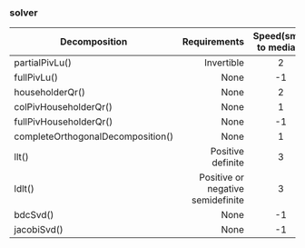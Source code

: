 ### solver

| Decomposition        | Requirements   |  Speed(small to median)  |  Speed(large)  |  Accuracy  |
| --------   | -----:  | :----:  | :----:  | :----:  |
| partialPivLu()     | Invertible |   2     |   2     |   1     |
| fullPivLu()        |   None   |   -1  |   -2     |   3     |
| householderQr()        |    None    |  2  |   2     |   1     |
| colPivHouseholderQr()        |    None    |  1  |   -1     |   3     |
| fullPivHouseholderQr()        |    None    |  -1  |   -2     |   3     |
| completeOrthogonalDecomposition()        |    None    |  1  |   -1     |   3     |
| llt()        |    Positive definite    |  3  |   3     |   1     |
| ldlt()        |    Positive or negative semidefinite    |  3  |   1     |   2     |
| bdcSvd()        |    None    |  -1  |   -1     |   3     |
| jacobiSvd()        |    None    |  -1  |   -3     |   3     |